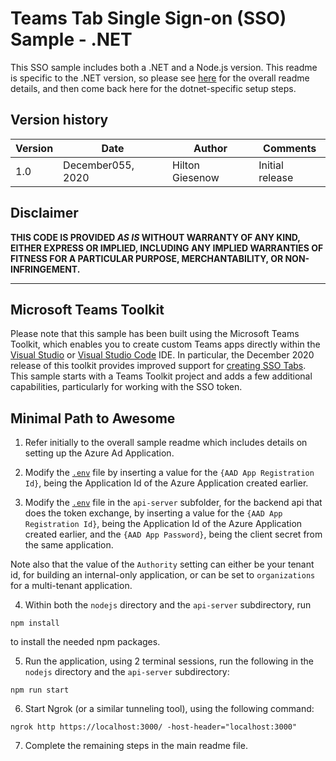 # Teams Tab Single Sign-on (SSO) Sample - .NET

This SSO sample includes both a .NET and a Node.js version. This readme is specific to the .NET version, so please see [here](../../) for the overall readme details, and then come back here for the dotnet-specific setup steps.

## Version history

Version|Date|Author|Comments
-------|----|----|--------
1.0|December055, 2020|Hilton Giesenow|Initial release

## Disclaimer

**THIS CODE IS PROVIDED *AS IS* WITHOUT WARRANTY OF ANY KIND, EITHER EXPRESS OR IMPLIED, INCLUDING ANY IMPLIED WARRANTIES OF FITNESS FOR A PARTICULAR PURPOSE, MERCHANTABILITY, OR NON-INFRINGEMENT.**

---

## Microsoft Teams Toolkit

Please note that this sample has been built using the Microsoft Teams Toolkit, which enables you to create custom Teams apps directly within the [Visual Studio](https://docs.microsoft.com/en-us/microsoftteams/platform/toolkit/visual-studio-overview) or [Visual Studio Code](https://docs.microsoft.com/en-us/microsoftteams/platform/toolkit/visual-studio-code-overview) IDE. In particular, the December 2020 release of this toolkit provides improved support for [creating SSO Tabs](https://docs.microsoft.com/en-us/microsoftteams/platform/toolkit/visual-studio-code-tab-sso). This sample starts with a Teams Toolkit project and adds a few additional capabilities, particularly for working with the SSO token.

## Minimal Path to Awesome

1. Refer initially to the overall sample readme which includes details on setting up the Azure Ad Application.

2. Modify the [`.env`](.env) file by inserting a value for the `{AAD App Registration Id}`, being the Application Id of the Azure Application created earlier.

3. Modify the [`.env`](/api-server/.env) file in the `api-server` subfolder, for the backend api that does the token exchange, by inserting a value for the `{AAD App Registration Id}`, being the Application Id of the Azure Application created earlier, and the `{AAD App Password}`, being the client secret from the same application.

Note also that the value of the `Authority` setting can either be your tenant id, for building an internal-only application, or can be set to `organizations` for a multi-tenant application.

4. Within both the `nodejs` directory and the `api-server` subdirectory, run

```shell
npm install
```

to install the needed npm packages.

5. Run the application, using 2 terminal sessions, run the following in the `nodejs` directory and the `api-server` subdirectory:

```shell
npm run start
```

6. Start Ngrok (or a similar tunneling tool), using the following command:

```shell
ngrok http https://localhost:3000/ -host-header="localhost:3000"
```

7. Complete the remaining steps in the main readme file.

